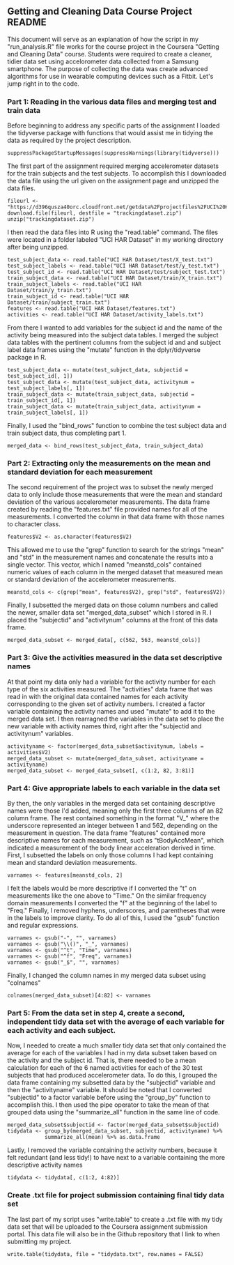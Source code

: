 Getting and Cleaning Data Course Project README
-----------------------------------------------

This document will serve as an explanation of how the script in my
"run\_analysis.R" file works for the course project in the Coursera
"Getting and Cleaning Data" course. Students were required to create a
cleaner, tidier data set using accelorometer data collected from a
Samsung smartphone. The purpose of collecting the data was create
advanced algorithms for use in wearable computing devices such as a
Fitbit. Let's jump right in to the code.

### Part 1: Reading in the various data files and merging test and train data

Before beginning to address any specific parts of the assignment I
loaded the tidyverse package with functions that would assist me in
tidying the data as required by the project description.

    suppressPackageStartupMessages(suppressWarnings(library(tidyverse)))

The first part of the assignment required merging accelerometer datasets
for the train subjects and the test subjects. To accomplish this I
downloaded the data file using the url given on the assignment page and
unzipped the data files.

    fileurl <- "https://d396qusza40orc.cloudfront.net/getdata%2Fprojectfiles%2FUCI%20HAR%20Dataset.zip"
    download.file(fileurl, destfile = "trackingdataset.zip")
    unzip("trackingdataset.zip")

I then read the data files into R using the "read.table" command. The
files were located in a folder labeled "UCI HAR Dataset" in my working
directory after being unzipped.

    test_subject_data <- read.table("UCI HAR Dataset/test/X_test.txt")
    test_subject_labels <- read.table("UCI HAR Dataset/test/y_test.txt")
    test_subject_id <- read.table("UCI HAR Dataset/test/subject_test.txt")
    train_subject_data <- read.table("UCI HAR Dataset/train/X_train.txt")
    train_subject_labels <- read.table("UCI HAR Dataset/train/y_train.txt")
    train_subject_id <- read.table("UCI HAR Dataset/train/subject_train.txt")
    features <- read.table("UCI HAR Dataset/features.txt")
    activities <- read.table("UCI HAR Dataset/activity_labels.txt")

From there I wanted to add variables for the subject id and the name of
the activity being measured into the subject data tables. I merged the
subject data tables with the pertinent columns from the subject id and
and subject label data frames using the "mutate" function in the
dplyr/tidyverse package in R.

    test_subject_data <- mutate(test_subject_data, subjectid = test_subject_id[, 1])
    test_subject_data <- mutate(test_subject_data, activitynum = test_subject_labels[, 1])
    train_subject_data <- mutate(train_subject_data, subjectid = train_subject_id[, 1])
    train_subject_data <- mutate(train_subject_data, activitynum = train_subject_labels[, 1])

Finally, I used the "bind\_rows" function to combine the test subject
data and train subject data, thus completing part 1.

    merged_data <- bind_rows(test_subject_data, train_subject_data)

### Part 2: Extracting only the measurements on the mean and standard deviation for each measurement

The second requirement of the project was to subset the newly merged
data to only include those measurements that were the mean and standard
deviation of the various accelerometer measurements. The data frame
created by reading the "features.txt" file provided names for all of the
measurements. I converted the column in that data frame with those names
to character class.

    features$V2 <- as.character(features$V2)

This allowed me to use the "grep" function to search for the strings
"mean" and "std" in the measurement names and concatenate the results
into a single vector. This vector, which I named "meanstd\_cols"
contained numeric values of each column in the merged dataset that
measured mean or standard deviation of the accelerometer measurements.

    meanstd_cols <- c(grep("mean", features$V2), grep("std", features$V2))

Finally, I subsetted the merged data on those column numbers and called
the newer, smaller data set "merged\_data\_subset" which I stored in R.
I placed the "subjectid" and "activitynum" columns at the front of this
data frame.

    merged_data_subset <- merged_data[, c(562, 563, meanstd_cols)]

### Part 3: Give the activities measured in the data set descriptive names

At that point my data only had a variable for the activity number for
each type of the six activities measured. The "activities" data frame
that was read in with the original data contained names for each
activity corresponding to the given set of activity numbers. I created a
factor variable containing the activity names and used "mutate" to add
it to the merged data set. I then rearragned the variables in the data
set to place the new variable with activity names third, right after the
"subjectid and activitynum" variables.

    activityname <- factor(merged_data_subset$activitynum, labels = activities$V2)
    merged_data_subset <- mutate(merged_data_subset, activityname = activityname)
    merged_data_subset <- merged_data_subset[, c(1:2, 82, 3:81)]

### Part 4: Give appropriate labels to each variable in the data set

By then, the only variables in the merged data set containing
descriptive names were those I'd added, meaning only the first three
columns of an 82 column frame. The rest contained something in the
format "V\_" where the underscore represented an integer between 1 and
562, depending on the measurement in question. The data frame "features"
contained more descriptive names for each measurement, such as
"tBodyAccMean", which indicated a measurement of the body linear
acceleration derived in time. First, I subsetted the labels on only
those columns I had kept containing mean and standard deviation
measurements.

    varnames <- features[meanstd_cols, 2]

I felt the labels would be more descriptive if I converted the "t" on
measurements like the one above to "Time." On the similar frequency
domain measurements I converted the "f" at the beginning of the label to
"Freq." Finally, I removed hyphens, underscores, and parentheses that
were in the labels to improve clarity. To do all of this, I used the
"gsub" function and regular expressions.

    varnames <- gsub("-", "", varnames)
    varnames <- gsub("\\()", "_", varnames)
    varnames <- gsub("^t", "Time", varnames)
    varnames <- gsub("^f", "Freq", varnames)
    varnames <- gsub("_$", "", varnames)

Finally, I changed the column names in my merged data subset using
"colnames"

    colnames(merged_data_subset)[4:82] <- varnames

### Part 5: From the data set in step 4, create a second, independent tidy data set with the average of each variable for each activity and each subject.

Now, I needed to create a much smaller tidy data set that only contained
the average for each of the variables I had in my data subset taken
based on the activity and the subject id. That is, there needed to be a
mean calculation for each of the 6 named activities for each of the 30
test subjects that had produced accelerometer data. To do this, I
grouped the data frame containing my subsetted data by the "subjectid"
variable and then the "activityname" variable. It should be noted that I
converted "subjectid" to a factor variable before using the "group\_by"
function to accomplish this. I then used the pipe operator to take the
mean of that grouped data using the "summarize\_all" function in the
same line of code.

    merged_data_subset$subjectid <- factor(merged_data_subset$subjectid)
    tidydata <- group_by(merged_data_subset, subjectid, activityname) %>% 
                summarize_all(mean) %>% as.data.frame

Lastly, I removed the variable containing the activity numbers, because
it felt redundant (and less tidy!) to have next to a variable containing
the more descriptive activity names

    tidydata <- tidydata[, c(1:2, 4:82)]

### Create .txt file for project submission containing final tidy data set

The last part of my script uses "write.table" to create a .txt file with
my tidy data set that will be uploaded to the Coursera assignment
submission portal. This data file will also be in the Github repository
that I link to when submitting my project.

    write.table(tidydata, file = "tidydata.txt", row.names = FALSE)
